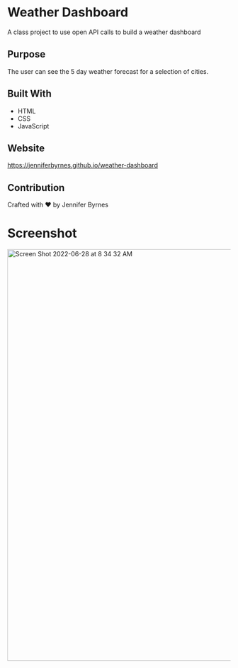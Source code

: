 # Weather Dashboard
A class project to use open API calls to build a weather dashboard

## Purpose
The user can see the 5 day weather forecast for a selection of cities. 

## Built With
* HTML
* CSS
* JavaScript

## Website
https://jenniferbyrnes.github.io/weather-dashboard

## Contribution
Crafted with ❤️ by Jennifer Byrnes

# Screenshot

<img width="928" alt="Screen Shot 2022-06-28 at 8 34 32 AM" src="https://user-images.githubusercontent.com/105435313/176179770-61f0203b-98d3-47de-8df7-de1b89dbe1e1.png">
